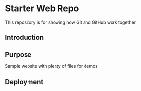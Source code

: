# Starter Web Repo

This repository is for showing how Git and GitHub work together

## Introduction

## Purpose

Sample website with plenty of files for demos

## Deployment

